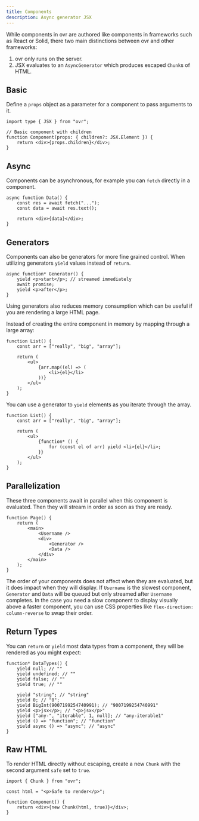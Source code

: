 ```yaml
---
title: Components
description: Async generator JSX
---
```


While components in ovr are authored like components in frameworks such as React or Solid, there two main distinctions between ovr and other frameworks:

1. ovr only runs on the server.
2. JSX evaluates to an `AsyncGenerator` which produces escaped `Chunk`s of HTML.

## Basic

Define a `props` object as a parameter for a component to pass arguments to it.

```tsx
import type { JSX } from "ovr";

// Basic component with children
function Component(props: { children?: JSX.Element }) {
	return <div>{props.children}</div>;
}
```

## Async

Components can be asynchronous, for example you can `fetch` directly in a component.

```tsx
async function Data() {
	const res = await fetch("...");
	const data = await res.text();

	return <div>{data}</div>;
}
```

## Generators

Components can also be generators for more fine grained control. When utilizing generators `yield` values instead of `return`.

```tsx
async function* Generator() {
	yield <p>start</p>; // streamed immediately
	await promise;
	yield <p>after</p>;
}
```

Using generators also reduces memory consumption which can be useful if you are rendering a large HTML page.

Instead of creating the entire component in memory by mapping through a large array:

```tsx
function List() {
	const arr = ["really", "big", "array"];

	return (
		<ul>
			{arr.map((el) => (
				<li>{el}</li>
			))}
		</ul>
	);
}
```

You can use a generator to `yield` elements as you iterate through the array.

```tsx
function List() {
	const arr = ["really", "big", "array"];

	return (
		<ul>
			{function* () {
				for (const el of arr) yield <li>{el}</li>;
			}}
		</ul>
	);
}
```

## Parallelization

These three components await in parallel when this component is evaluated. Then they will stream in order as soon as they are ready.

```tsx
function Page() {
	return (
		<main>
			<Username />
			<div>
				<Generator />
				<Data />
			</div>
		</main>
	);
}
```

The order of your components does not affect when they are evaluated, but it does impact when they will display. If `Username` is the slowest component, `Generator` and `Data` will be queued but only streamed after `Username` completes. In the case you need a slow component to display visually above a faster component, you can use CSS properties like `flex-direction: column-reverse` to swap their order.

## Return Types

You can `return` or `yield` most data types from a component, they will be rendered as you might expect:

```tsx
function* DataTypes() {
	yield null; // ""
	yield undefined; // ""
	yield false; // ""
	yield true; // ""

	yield "string"; // "string"
	yield 0; // "0";
	yield BigInt(9007199254740991); // "9007199254740991"
	yield <p>jsx</p>; // "<p>jsx</p>"
	yield ["any-", "iterable", 1, null]; // "any-iterable1"
	yield () => "function"; // "function"
	yield async () => "async"; // "async"
}
```

## Raw HTML

To render HTML directly without escaping, create a new `Chunk` with the second argument `safe` set to `true`.

```tsx
import { Chunk } from "ovr";

const html = "<p>Safe to render</p>";

function Component() {
	return <div>{new Chunk(html, true)}</div>;
}
```
